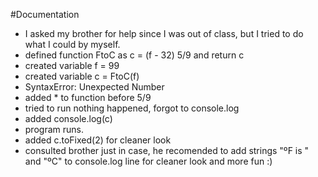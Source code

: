 #Documentation

- I asked my brother for help since I was out of class, but I tried to do what I could by myself. 
- defined function FtoC as c = (f - 32) 5/9 and return c 
- created variable f = 99 
- created variable c = FtoC(f)
- SyntaxError: Unexpected Number 
- added * to function before 5/9 
- tried to run nothing happened, forgot to console.log
- added console.log(c) 
- program runs. 
- added c.toFixed(2) for cleaner look 
- consulted brother just in case, he recomended to add strings "ºF is " and "ºC" to console.log line for cleaner look and more fun :) 
